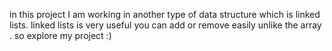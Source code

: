 in this project I am working in another type of data structure which is linked lists. linked lists is very useful you can add or remove easily unlike the array . so explore my project :)
